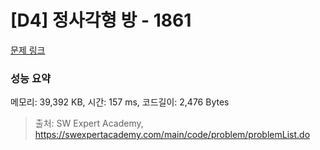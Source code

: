 # [D4] 정사각형 방 - 1861 

[문제 링크](https://swexpertacademy.com/main/code/problem/problemDetail.do?contestProbId=AV5LtJYKDzsDFAXc) 

### 성능 요약

메모리: 39,392 KB, 시간: 157 ms, 코드길이: 2,476 Bytes



> 출처: SW Expert Academy, https://swexpertacademy.com/main/code/problem/problemList.do